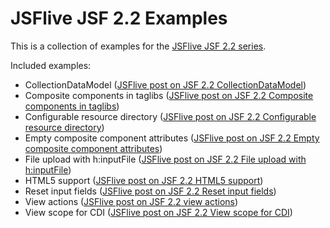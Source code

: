 JSFlive JSF 2.2 Examples
========================

This is a collection of examples for the [JSFlive JSF 2.2 series](http://jsflive.wordpress.com/category/jsf-2-2/ "JSFlive series on new features of JSF 2.2").

Included examples:

* CollectionDataModel ([JSFlive post on JSF 2.2 CollectionDataModel](http://jsflive.wordpress.com/2013/03/30/jsf22-collectiondatamodel/ "JSFlive JSF 2.2: CollectionDataModel"))
* Composite components in taglibs ([JSFlive post on JSF 2.2 Composite components in taglibs](http://jsflive.wordpress.com/2013/04/06/jsf22-cc-taglib/ "JSFlive JSF 2.2: Composite components in taglibs"))
* Configurable resource directory ([JSFlive post on JSF 2.2 Configurable resource directory](http://jsflive.wordpress.com/2013/04/01/jsf22-config-resource-dir/ "JSFlive JSF 2.2: Configurable resource directory"))
* Empty composite component attributes ([JSFlive post on JSF 2.2 Empty composite component attributes](http://jsflive.wordpress.com/2013/04/08/jsf22-empty-cc-attrs/ "JSFlive JSF 2.2: Empty composite component attributes"))
* File upload with h:inputFile ([JSFlive post on JSF 2.2 File upload with h:inputFile](http://jsflive.wordpress.com/2013/04/23/jsf22-file-upload/ "JSFlive JSF 2.2: File upload with h:inputFile"))
* HTML5 support ([JSFlive post on JSF 2.2 HTML5 support](http://jsflive.wordpress.com/2013/08/07/jsf22-html5-support/ "JSFlive JSF 2.2: HTML5 support"))
* Reset input fields ([JSFlive post on JSF 2.2 Reset input fields](http://jsflive.wordpress.com/2013/06/20/jsf-22-reset-values/ "JSFlive JSF 2.2: Reset input fields"))
* View actions ([JSFlive post on JSF 2.2 view actions](http://jsflive.wordpress.com/2013/03/22/jsf22-view-actions/ "JSFlive JSF 2.2: View actions"))
* View scope for CDI ([JSFlive post on JSF 2.2 View scope for CDI](http://jsflive.wordpress.com/2013/07/17/jsf22-cdi-view-scope/ "JSFlive JSF 2.2: View scope for CDI"))

